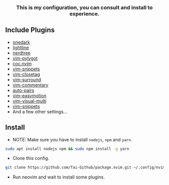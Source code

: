<h3 align="center">This is my configuration, you can consult and install to experience.</h3>

## Include Plugins
- [onedark](https://github.com/joshdick/onedark.vim)
- [lightline](https://github.com/itchyny/lightline.vim)
- [nerdtree](https://github.com/preservim/nerdtree)
- [vim-pylygot](https://github.com/sheerun/vim-polyglot)
- [coc.nvim](https://github.com/neoclide/coc.nvim)
- [vim-snippets](https://github.com/honza/vim-snippets)
- [vim-closetag](https://github.com/alvan/vim-closetag)
- [vim-surround](https://github.com/tpope/vim-surround)
- [vim-commentary](https://github.com/tpope/vim-commentary)
- [auto-pairs](https://github.com/jiangmiao/auto-pairs)
- [vim-easymotion](https://github.com/easymotion/vim-easymotion)
- [vim-visual-multi](https://github.com/mg979/vim-visual-multi)
- [vim-snippets](https://github.com/honza/vim-snippets)
- And a few other settings...

## Install

- NOTE: Make sure you have to install `nodejs`, `npm` and `yarn`.
```bash
sudo apt install nodejs npm && sudo npm install -g yarn
```

- Clone this config.
```bash
git clone https://github.com/Tai-Github/package.nvim.git ~/.config/nvim
```

- Run neovim and wait to install some plugins.
